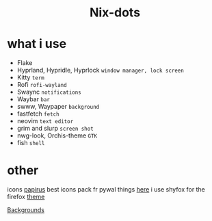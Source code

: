 <div align="center">
    <h1>Nix-dots</h1>
</div>

# what i use

- Flake
- Hyprland, Hypridle, Hyprlock `window manager, lock screen`
- Kitty `term`
- Rofi `rofi-wayland`
- Swaync `notifications`
- Waybar `bar`
- swww, Waypaper `background`
- fastfetch `fetch`
- neovim `text editor`
- grim and slurp `screen shot`
- nwg-look, Orchis-theme `GTK`
- fish `shell`

# other

icons [papirus](https://github.com/PapirusDevelopmentTeam/papirus-icon-theme) best icons pack fr
pywal things [here](https://github.com/b65t/dotfiles/tree/main/.config/wal/templates)
i use shyfox for the firefox [theme](https://github.com/Naezr/ShyFox)

[Backgrounds](https://github.com/b65t/Background)
